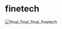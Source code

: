 # finetech
![final_final_final_finetech](https://github.com/user-attachments/assets/086f5714-f848-4b78-bed7-40d6d0a96755)
